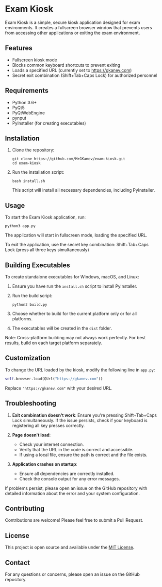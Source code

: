 # Exam Kiosk

Exam Kiosk is a simple, secure kiosk application designed for exam environments. It creates a fullscreen browser window that prevents users from accessing other applications or exiting the exam environment.

## Features

- Fullscreen kiosk mode
- Blocks common keyboard shortcuts to prevent exiting
- Loads a specified URL (currently set to <https://gkanev.com>)
- Secret exit combination (Shift+Tab+Caps Lock) for authorized personnel

## Requirements

- Python 3.6+
- PyQt5
- PyQtWebEngine
- pynput
- PyInstaller (for creating executables)

## Installation

1. Clone the repository:

   ```
   git clone https://github.com/MrGKanev/exam-kiosk.git
   cd exam-kiosk
   ```

2. Run the installation script:

   ```
   bash install.sh
   ```

   This script will install all necessary dependencies, including PyInstaller.

## Usage

To start the Exam Kiosk application, run:

```
python3 app.py
```

The application will start in fullscreen mode, loading the specified URL.

To exit the application, use the secret key combination: Shift+Tab+Caps Lock (press all three keys simultaneously)

## Building Executables

To create standalone executables for Windows, macOS, and Linux:

1. Ensure you have run the `install.sh` script to install PyInstaller.
2. Run the build script:

   ```
   python3 build.py
   ```

3. Choose whether to build for the current platform only or for all platforms.
4. The executables will be created in the `dist` folder.

Note: Cross-platform building may not always work perfectly. For best results, build on each target platform separately.

## Customization

To change the URL loaded by the kiosk, modify the following line in `app.py`:

```python
self.browser.load(QUrl("https://gkanev.com"))
```

Replace `"https://gkanev.com"` with your desired URL.

## Troubleshooting

1. **Exit combination doesn't work**: Ensure you're pressing Shift+Tab+Caps Lock simultaneously. If the issue persists, check if your keyboard is registering all key presses correctly.

2. **Page doesn't load**:
   - Check your internet connection.
   - Verify that the URL in the code is correct and accessible.
   - If using a local file, ensure the path is correct and the file exists.

3. **Application crashes on startup**:
   - Ensure all dependencies are correctly installed.
   - Check the console output for any error messages.

If problems persist, please open an issue on the GitHub repository with detailed information about the error and your system configuration.

## Contributing

Contributions are welcome! Please feel free to submit a Pull Request.

## License

This project is open source and available under the [MIT License](LICENSE).

## Contact

For any questions or concerns, please open an issue on the GitHub repository.

